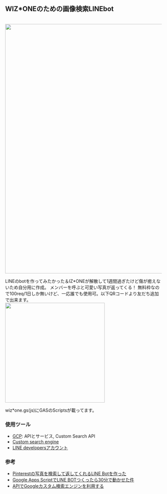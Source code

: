 ## WIZ*ONEのための画像検索LINEbot
<br>
<img width="800px" src="https://user-images.githubusercontent.com/61341108/117563840-8cba0c80-b0e3-11eb-9e0f-1b6247be74c5.png">

LINEのbotを作ってみたかった＆IZ*ONEが解散して1週間過ぎたけど傷が癒えないため自分用に作成。
メンバーを呼ぶと可愛い写真が返ってくる！
無料枠なので100req/1日しか無いけど、一応誰でも使用可。以下QRコードより友だち追加で出来ます。
<br>
<img width="320px" src="https://user-images.githubusercontent.com/61341108/117563566-d570c600-b0e1-11eb-806b-93e74580eb90.png">

wiz*one.gs(js)にGASのScriptsが載ってます。

### 使用ツール
- [GCP](https://console.cloud.google.com/): APIとサービス, Custom Search API
- [Custom search engine](https://cse.google.com/cse/all)
- [LINE developersアカウント](https://developers.line.biz/en/)

### 参考
- [Pinterestの写真を検索して返してくれるLINE Botを作った](https://zenn.dev/putcho/articles/2b97b006697323)
- [Google Apps ScriptでLINE BOTつくったら30分で動かせた件](https://qiita.com/hakshu/items/55c2584cf82718f47464)
- [APIでGoogleカスタム検索エンジンを利用する](https://www.ipvx.info/provider-ip-zone-search/cse/)
